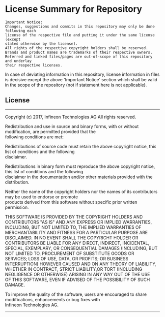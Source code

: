 # License Summary for Repository
```
Important Notice:
Changes, suggestions and commits in this repository may only be done following each
license of the respective file and putting it under the same license (except
stated otherwise by the license).
All rights of the respective copyright holders shall be reserved.
Brands and product names are trademarks of their respective owners.
Referred and linked files/pages are out-of-scope of this repository and underlay
their respective licenses.
```
In case of deviating information in this repository, license information
in files is decisive except the above 'Important Notice' section which shall be
valid in the scope of the repository (not if statement here is not applicable).

## License

*********************************************************************************************************************
  Copyright (c) 2017, Infineon Technologies AG
  All rights reserved.                        
  
  
  Redistribution and use in source and binary forms, with or without modification, are permitted provided that the  
  following conditions are met:   
  
  
  Redistributions of source code must retain the above copyright notice, this list of conditions and the following  
  disclaimer.                        
  
  
  Redistributions in binary form must reproduce the above copyright notice, this list of conditions and the following  
  disclaimer in the documentation and/or other materials provided with the distribution.                       
  
  
  Neither the name of the copyright holders nor the names of its contributors may be used to endorse or promote  
  products derived from this software without specific prior written permission.                                           
  
  
  THIS SOFTWARE IS PROVIDED BY THE COPYRIGHT HOLDERS AND CONTRIBUTORS "AS IS" AND ANY EXPRESS OR IMPLIED WARRANTIES,  
  INCLUDING, BUT NOT LIMITED TO, THE IMPLIED WARRANTIES OF MERCHANTABILITY AND FITNESS FOR A PARTICULAR PURPOSE ARE  
  DISCLAIMED. IN NO EVENT SHALL THE COPYRIGHT HOLDER OR CONTRIBUTORS BE LIABLE  FOR ANY DIRECT, INDIRECT, INCIDENTAL,  
  SPECIAL, EXEMPLARY, OR CONSEQUENTIAL DAMAGES (INCLUDING, BUT NOT LIMITED TO, PROCUREMENT OF SUBSTITUTE GOODS OR  
  SERVICES; LOSS OF USE, DATA, OR PROFITS; OR BUSINESS INTERRUPTION) HOWEVER CAUSED AND ON ANY THEORY OF LIABILITY,  
  WHETHER IN CONTRACT, STRICT LIABILITY,OR TORT (INCLUDING NEGLIGENCE OR OTHERWISE) ARISING IN ANY WAY OUT OF THE USE  
  OF THIS SOFTWARE, EVEN IF ADVISED OF THE POSSIBILITY OF SUCH DAMAGE.                                                  
  
  
  To improve the quality of the software, users are encouraged to share modifications, enhancements or bug fixes with  
  Infineon Technologies AG.                                                          
 *********************************************************************************************************************

